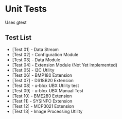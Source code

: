 # Unit Tests
Uses gtest

## Test List
- [Test 01] - Data Stream
- [Test 02] - Configuration Module
- [Test 03] - Data Module
- [Test 04] - Extension Module (Not Yet Implemented)
- [Test 05] - I2C Utility
- [Test 06] - BMP180 Extension
- [Test 07] - DS18B20 Extension
- [Test 08] - u-blox UBX Utility test
- [Test 09] - u-blox UBX Manual Test
- [Test 10] - BME280 Extension
- [Test 11] - SYSINFO Extension
- [Test 12] - MCP3021 Extension
- [Test 13] - Image Processing Utility
